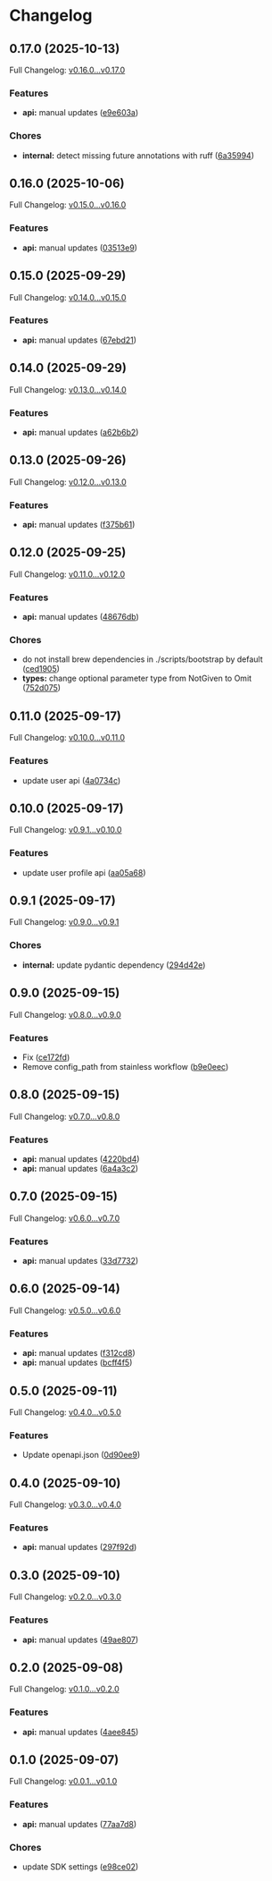 # Changelog

## 0.17.0 (2025-10-13)

Full Changelog: [v0.16.0...v0.17.0](https://github.com/NascentCore/inty-python/compare/v0.16.0...v0.17.0)

### Features

* **api:** manual updates ([e9e603a](https://github.com/NascentCore/inty-python/commit/e9e603a77a6bd98f27d94a59a012c3240d2d78fe))


### Chores

* **internal:** detect missing future annotations with ruff ([6a35994](https://github.com/NascentCore/inty-python/commit/6a35994551dc52493ee9ba465e4f0892750d376a))

## 0.16.0 (2025-10-06)

Full Changelog: [v0.15.0...v0.16.0](https://github.com/NascentCore/inty-python/compare/v0.15.0...v0.16.0)

### Features

* **api:** manual updates ([03513e9](https://github.com/NascentCore/inty-python/commit/03513e98a8e180aee6b2d3113952c3472d903b96))

## 0.15.0 (2025-09-29)

Full Changelog: [v0.14.0...v0.15.0](https://github.com/NascentCore/inty-python/compare/v0.14.0...v0.15.0)

### Features

* **api:** manual updates ([67ebd21](https://github.com/NascentCore/inty-python/commit/67ebd21a4c51cbdcb40db2771bbdc79a678af4d7))

## 0.14.0 (2025-09-29)

Full Changelog: [v0.13.0...v0.14.0](https://github.com/NascentCore/inty-python/compare/v0.13.0...v0.14.0)

### Features

* **api:** manual updates ([a62b6b2](https://github.com/NascentCore/inty-python/commit/a62b6b2edffc633fbf316ec64ff1d8a4839bb1ec))

## 0.13.0 (2025-09-26)

Full Changelog: [v0.12.0...v0.13.0](https://github.com/NascentCore/inty-python/compare/v0.12.0...v0.13.0)

### Features

* **api:** manual updates ([f375b61](https://github.com/NascentCore/inty-python/commit/f375b61e13ae867539e99daa862dec5fcad733e8))

## 0.12.0 (2025-09-25)

Full Changelog: [v0.11.0...v0.12.0](https://github.com/NascentCore/inty-python/compare/v0.11.0...v0.12.0)

### Features

* **api:** manual updates ([48676db](https://github.com/NascentCore/inty-python/commit/48676dbe55175151fcf6ad05b9472d69ab6a37d9))


### Chores

* do not install brew dependencies in ./scripts/bootstrap by default ([ced1905](https://github.com/NascentCore/inty-python/commit/ced190596b7263527d4148a70b3bee9cc28860e6))
* **types:** change optional parameter type from NotGiven to Omit ([752d075](https://github.com/NascentCore/inty-python/commit/752d075591a1ef9fdfe13f64f769640ce7307d2f))

## 0.11.0 (2025-09-17)

Full Changelog: [v0.10.0...v0.11.0](https://github.com/NascentCore/inty-python/compare/v0.10.0...v0.11.0)

### Features

* update user api ([4a0734c](https://github.com/NascentCore/inty-python/commit/4a0734c41e99d156037c71fe434b41a34af34afe))

## 0.10.0 (2025-09-17)

Full Changelog: [v0.9.1...v0.10.0](https://github.com/NascentCore/inty-python/compare/v0.9.1...v0.10.0)

### Features

* update user profile api ([aa05a68](https://github.com/NascentCore/inty-python/commit/aa05a689dc429f31634c966ce22ed16cf91ff849))

## 0.9.1 (2025-09-17)

Full Changelog: [v0.9.0...v0.9.1](https://github.com/NascentCore/inty-python/compare/v0.9.0...v0.9.1)

### Chores

* **internal:** update pydantic dependency ([294d42e](https://github.com/NascentCore/inty-python/commit/294d42e67226152c2622abde9892aa57289022a6))

## 0.9.0 (2025-09-15)

Full Changelog: [v0.8.0...v0.9.0](https://github.com/NascentCore/inty-python/compare/v0.8.0...v0.9.0)

### Features

* Fix ([ce172fd](https://github.com/NascentCore/inty-python/commit/ce172fd739851f3de76bc19235c092f24386009f))
* Remove config_path from stainless workflow ([b9e0eec](https://github.com/NascentCore/inty-python/commit/b9e0eec83dd1ed273d7733d0d5ee8db8a3b91dfe))

## 0.8.0 (2025-09-15)

Full Changelog: [v0.7.0...v0.8.0](https://github.com/NascentCore/inty-python/compare/v0.7.0...v0.8.0)

### Features

* **api:** manual updates ([4220bd4](https://github.com/NascentCore/inty-python/commit/4220bd434497666d1d26c079cb19ceba97363e51))
* **api:** manual updates ([6a4a3c2](https://github.com/NascentCore/inty-python/commit/6a4a3c27daa47f1781bba9deeae0e863e0d8472c))

## 0.7.0 (2025-09-15)

Full Changelog: [v0.6.0...v0.7.0](https://github.com/NascentCore/inty-python/compare/v0.6.0...v0.7.0)

### Features

* **api:** manual updates ([33d7732](https://github.com/NascentCore/inty-python/commit/33d7732757efcc7aaaee5f98c3431fcb71e31aaf))

## 0.6.0 (2025-09-14)

Full Changelog: [v0.5.0...v0.6.0](https://github.com/NascentCore/inty-python/compare/v0.5.0...v0.6.0)

### Features

* **api:** manual updates ([f312cd8](https://github.com/NascentCore/inty-python/commit/f312cd83369afe76b38c3ab67f38fd97269ad78f))
* **api:** manual updates ([bcff4f5](https://github.com/NascentCore/inty-python/commit/bcff4f53f84325ed04b273ef60cc2d7471f0aba4))

## 0.5.0 (2025-09-11)

Full Changelog: [v0.4.0...v0.5.0](https://github.com/NascentCore/inty-python/compare/v0.4.0...v0.5.0)

### Features

* Update openapi.json ([0d90ee9](https://github.com/NascentCore/inty-python/commit/0d90ee905fd179101236db36cc28b8f151e33d71))

## 0.4.0 (2025-09-10)

Full Changelog: [v0.3.0...v0.4.0](https://github.com/NascentCore/inty-python/compare/v0.3.0...v0.4.0)

### Features

* **api:** manual updates ([297f92d](https://github.com/NascentCore/inty-python/commit/297f92d178675adb0c2aa5500c523abea874b358))

## 0.3.0 (2025-09-10)

Full Changelog: [v0.2.0...v0.3.0](https://github.com/NascentCore/inty-python/compare/v0.2.0...v0.3.0)

### Features

* **api:** manual updates ([49ae807](https://github.com/NascentCore/inty-python/commit/49ae807996358d4cfd8ad0ae2d13a2b2aedc1e08))

## 0.2.0 (2025-09-08)

Full Changelog: [v0.1.0...v0.2.0](https://github.com/NascentCore/inty-python/compare/v0.1.0...v0.2.0)

### Features

* **api:** manual updates ([4aee845](https://github.com/NascentCore/inty-python/commit/4aee8457c0cff6e8a08e156ea7e83c429fd89175))

## 0.1.0 (2025-09-07)

Full Changelog: [v0.0.1...v0.1.0](https://github.com/NascentCore/inty-python/compare/v0.0.1...v0.1.0)

### Features

* **api:** manual updates ([77aa7d8](https://github.com/NascentCore/inty-python/commit/77aa7d8e7e28c8e1a19bd4255c05413dda6494d9))


### Chores

* update SDK settings ([e98ce02](https://github.com/NascentCore/inty-python/commit/e98ce02253a957420e46559fff915eb54d48b08b))
